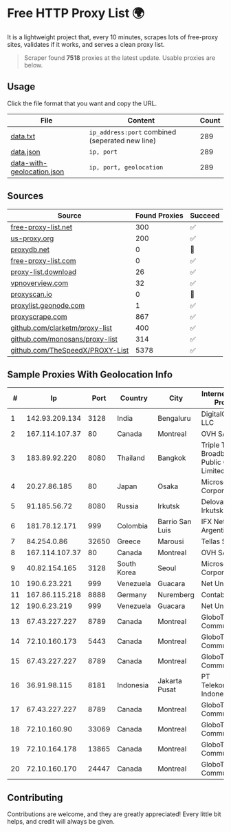 
# Free HTTP Proxy List 🌍

It is a lightweight project that, every 10 minutes, scrapes lots of free-proxy sites, validates if it works, and serves a clean proxy list.


> Scraper found **7518** proxies at the latest update. Usable proxies are below.

## Usage

Click the file format that you want and copy the URL.


|File|Content|Count|
|----|-------|-----|
|[data.txt](https://raw.githubusercontent.com/themiralay/Proxy-List-World/master/data.txt)|`ip_address:port` combined (seperated new line)|289|
|[data.json](https://raw.githubusercontent.com/themiralay/Proxy-List-World/master/data.json)|`ip, port`|289|
|[data-with-geolocation.json](https://raw.githubusercontent.com/themiralay/Proxy-List-World/master/data-with-geolocation.json)|`ip, port, geolocation`|289|

## Sources

|Source|Found Proxies|Succeed|
|------|-------------|-------|
|[free-proxy-list.net](https://free-proxy-list.net)|300|✅|
|[us-proxy.org](https://www.us-proxy.org)|200|✅|
|[proxydb.net](http://proxydb.net)|0|🚫|
|[free-proxy-list.com](https://free-proxy-list.com/?page=&port=&type%5B%5D=http&type%5B%5D=https&up_time=0&search=Search)|0|✅|
|[proxy-list.download](https://www.proxy-list.download/HTTP)|26|✅|
|[vpnoverview.com](https://vpnoverview.com/privacy/anonymous-browsing/free-proxy-servers)|32|✅|
|[proxyscan.io](https://www.proxyscan.io)|0|🚫|
|[proxylist.geonode.com](https://proxylist.geonode.com/api/proxy-list?limit=300&page=1&sort_by=lastChecked&sort_type=desc&protocols=http,https)|1|✅|
|[proxyscrape.com](https://api.proxyscrape.com/v2/?request=displayproxies&protocol=http&timeout=10000&country=all&ssl=all&anonymity=all)|867|✅|
|[github.com/clarketm/proxy-list](https://raw.githubusercontent.com/clarketm/proxy-list/master/proxy-list-raw.txt)|400|✅|
|[github.com/monosans/proxy-list](https://raw.githubusercontent.com/monosans/proxy-list/main/proxies/http.txt)|314|✅|
|[github.com/TheSpeedX/PROXY-List](https://raw.githubusercontent.com/TheSpeedX/PROXY-List/master/http.txt)|5378|✅|


## Sample Proxies With Geolocation Info

|#|Ip|Port|Country|City|Internet Service Provider|
|-|--|----|-------|----|-------------------------|
|1|142.93.209.134|3128|India|Bengaluru|DigitalOcean, LLC|
|2|167.114.107.37|80|Canada|Montreal|OVH SAS|
|3|183.89.92.220|8080|Thailand|Bangkok|Triple T Broadband Public Company Limited|
|4|20.27.86.185|80|Japan|Osaka|Microsoft Corporation|
|5|91.185.56.72|8080|Russia|Irkutsk|Delovaya Set' - Irkutsk|
|6|181.78.12.171|999|Colombia|Barrio San Luis|IFX Networks Argentina S.R.L|
|7|84.254.0.86|32650|Greece|Marousi|Tellas S.A|
|8|167.114.107.37|80|Canada|Montreal|OVH SAS|
|9|40.82.154.165|3128|South Korea|Seoul|Microsoft Corporation|
|10|190.6.23.221|999|Venezuela|Guacara|Net Uno|
|11|167.86.115.218|8888|Germany|Nuremberg|Contabo GmbH|
|12|190.6.23.219|999|Venezuela|Guacara|Net Uno|
|13|67.43.227.227|8789|Canada|Montreal|GloboTech Communications|
|14|72.10.160.173|5443|Canada|Montreal|GloboTech Communications|
|15|67.43.227.227|8789|Canada|Montreal|GloboTech Communications|
|16|36.91.98.115|8181|Indonesia|Jakarta Pusat|PT Telekomunikasi Indonesia|
|17|67.43.227.227|8789|Canada|Montreal|GloboTech Communications|
|18|72.10.160.90|33069|Canada|Montreal|GloboTech Communications|
|19|72.10.164.178|13865|Canada|Montreal|GloboTech Communications|
|20|72.10.160.170|24447|Canada|Montreal|GloboTech Communications|



## Contributing

Contributions are welcome, and they are greatly appreciated! Every
little bit helps, and credit will always be given.

